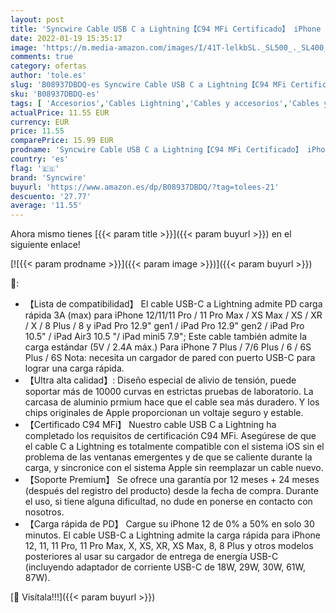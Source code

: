 ```yaml
---
layout: post
title: 'Syncwire Cable USB C a Lightning【C94 MFi Certificado】 iPhone 12 Cable Lightning Nylon Trenzado  PD de Carga Rápida para iPhone 12/12 Pro/12 Pro MAX/SE 2020/11/11 Pro/X/XS/XR / 8 Plus/AirPods Pro -1M'
date: 2022-01-19 15:35:17
image: 'https://m.media-amazon.com/images/I/41T-lelkbSL._SL500_._SL400_.jpg'
comments: true
category: ofertas
author: 'tole.es'
slug: 'B08937DBDQ-es Syncwire Cable USB C a Lightning【C94 MFi Certificado】...'
sku: 'B08937DBDQ-es'
tags: [ 'Accesorios','Cables Lightning','Cables y accesorios','Cables y conectores','Informática','iphone','syncwire', ]
actualPrice: 11.55 EUR
currency: EUR
price: 11.55
comparePrice: 15.99 EUR
prodname: 'Syncwire Cable USB C a Lightning【C94 MFi Certificado】 iPhone 12 Cable Lightning Nylon Trenzado  PD de Carga Rápida para iPhone 12/12 Pro/12 Pro MAX/SE 2020/11/11 Pro/X/XS/XR / 8 Plus/AirPods Pro -1M'
country: 'es'
flag: '🇪🇸'
brand: 'Syncwire'
buyurl: 'https://www.amazon.es/dp/B08937DBDQ/?tag=tolees-21'
descuento: '27.77'
average: '11.55'
---
```


Ahora mismo tienes [{{< param title >}}]({{< param buyurl >}}) en el siguiente enlace!

[![{{< param prodname >}}]({{< param image >}})]({{< param buyurl >}})

🔎:

- 【Lista de compatibilidad】 El cable USB-C a Lightning admite PD carga rápida 3A (max) para iPhone 12/11/11 Pro / 11 Pro Max / XS Max / XS / XR / X / 8 Plus / 8 y iPad Pro 12.9" gen1 / iPad Pro 12.9" gen2 / iPad Pro 10.5" / iPad Air3 10.5 "/ iPad mini5 7.9"; Este cable también admite la carga estándar (5V / 2.4A máx.) Para iPhone 7 Plus / 7/6 Plus / 6 / 6S Plus / 6S Nota: necesita un cargador de pared con puerto USB-C para lograr una carga rápida.
- 【Ultra alta calidad】: Diseño especial de alivio de tensión, puede soportar más de 10000 curvas en estrictas pruebas de laboratorio. La carcasa de aluminio prmium hace que el cable sea más duradero. Y los chips originales de Apple proporcionan un voltaje seguro y estable.
- 【Certificado C94 MFi】 Nuestro cable USB C a Lightning ha completado los requisitos de certificación C94 MFi. Asegúrese de que el cable C a Lightning es totalmente compatible con el sistema iOS sin el problema de las ventanas emergentes y de que se caliente durante la carga, y sincronice con el sistema Apple sin reemplazar un cable nuevo.
- 【Soporte Premium】 Se ofrece una garantía por 12 meses + 24 meses (después del registro del producto) desde la fecha de compra. Durante el uso, si tiene alguna dificultad, no dude en ponerse en contacto con nosotros.
- 【Carga rápida de PD】 Cargue su iPhone 12 de 0% a 50% en solo 30 minutos. El cable USB-C a Lightning admite la carga rápida para iPhone 12, 11, 11 Pro, 11 Pro Max, X, XS, XR, XS Max, 8, 8 Plus y otros modelos posteriores al usar su cargador de entrega de energía USB-C (incluyendo adaptador de corriente USB-C de 18W, 29W, 30W, 61W, 87W).

[🛒 Visítala!!!]({{< param buyurl >}})
